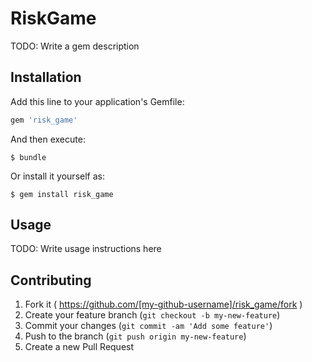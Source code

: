 # RiskGame

TODO: Write a gem description

## Installation

Add this line to your application's Gemfile:

```ruby
gem 'risk_game'
```

And then execute:

    $ bundle

Or install it yourself as:

    $ gem install risk_game

## Usage

TODO: Write usage instructions here

## Contributing

1. Fork it ( https://github.com/[my-github-username]/risk_game/fork )
2. Create your feature branch (`git checkout -b my-new-feature`)
3. Commit your changes (`git commit -am 'Add some feature'`)
4. Push to the branch (`git push origin my-new-feature`)
5. Create a new Pull Request
